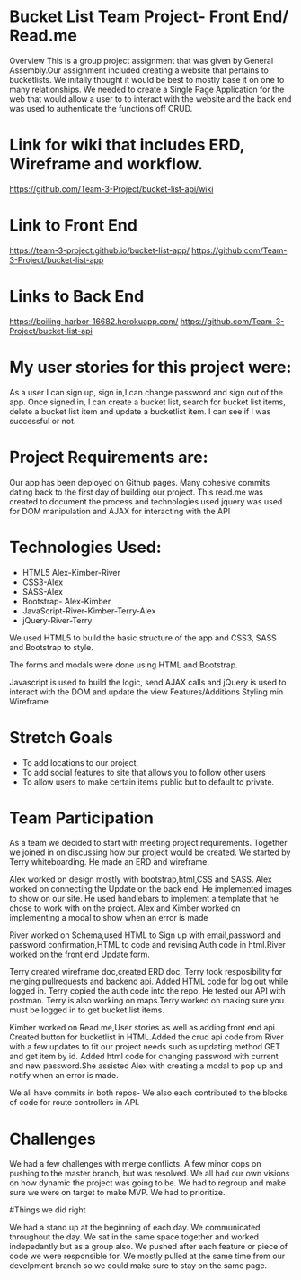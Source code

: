 # Bucket List Team Project- Front End/ Read.me
Overview
This is a group project assignment that was given by General Assembly.Our assignment included creating a website that pertains to bucketlists. We initally thought it would be best to mostly base it on one to many relationships. We needed to create a Single Page Application for the web that would allow a user to to interact with the website and the back end was used to authenticate the functions off CRUD.

# Link for wiki that includes ERD, Wireframe and workflow.
https://github.com/Team-3-Project/bucket-list-api/wiki
# Link to Front End
https://team-3-project.github.io/bucket-list-app/
https://github.com/Team-3-Project/bucket-list-app
# Links to Back End
https://boiling-harbor-16682.herokuapp.com/
https://github.com/Team-3-Project/bucket-list-api
# My user stories for this project were:

As a user I can sign up, sign in,I can change password and sign out of the app.
Once signed in, I can create a bucket list, search for bucket list items, delete a bucket list item and update a bucketlist item.
I can see if I was successful or not.

# Project Requirements are:
Our app has been deployed on Github pages.
Many cohesive commits dating back to the first day of building our project.
This read.me was created to document the process and technologies used
jquery was used for DOM manipulation and AJAX for interacting with the API

# Technologies Used:
* HTML5 Alex-Kimber-River
* CSS3-Alex
* SASS-Alex
* Bootstrap- Alex-Kimber
* JavaScript-River-Kimber-Terry-Alex
* jQuery-River-Terry

We used HTML5 to build the basic structure of the app and CSS3, SASS and Bootstrap to style.

The forms and modals were done using HTML and Bootstrap.

Javascript is used to build the logic, send AJAX calls and jQuery is used to interact with the DOM and update the view
Features/Additions
Styling min
Wireframe

# Stretch Goals
* To add locations to our project.
* To add social features to site that allows you to follow other users
* To allow users to make certain items public but to default to private.

# Team Participation
As a team we decided to start with meeting project requirements.
Together we joined in on discussing how our project would be created. We started by Terry whiteboarding. He made an ERD and wireframe.

Alex worked on design mostly with bootstrap,html,CSS and SASS. Alex worked on connecting the Update on the back end. He implemented images to show on our site. He used handlebars to implement a template that he chose to work with on the project. Alex and Kimber worked on implementing a modal to show when an error is made

River worked on Schema,used HTML to Sign up with email,password and password confirmation,HTML to code and revising Auth code in html.River worked on the front end Update form.

Terry created wireframe doc,created ERD doc, Terry took resposibility for merging pullrequests and backend api. Added HTML code for log out while logged in. Terry copied the auth code into the repo. He tested our API with postman. Terry is also working on maps.Terry worked on making sure you must be logged in to get bucket list items.

Kimber worked on Read.me,User stories as well as adding front end api. Created button for bucketlist in HTML.Added the crud api code from River with a few updates to fit our project needs such as updating method GET and get item by id. Added html code for changing password with current and new password.She assisted Alex with creating a modal to pop up and notify when an error is made.

We all have commits in both repos- We also each contributed to the blocks of code for route controllers in API.

# Challenges

We had a few challenges with merge conflicts.
A few minor oops on pushing to the master branch, but was resolved.
We all had our own visions on how dynamic the project was going to be.
We had to regroup and make sure we were on target to make MVP.
We had to prioritize.

#Things we did right

We had a stand up at the beginning of each day.
We communicated throughout the day.
We sat in the same space together and worked indepedantly but as a group also.
We pushed after each feature or piece of code we were responsible for.
We mostly pulled at the same time from our develpment branch so we could make sure to stay on the same page.
